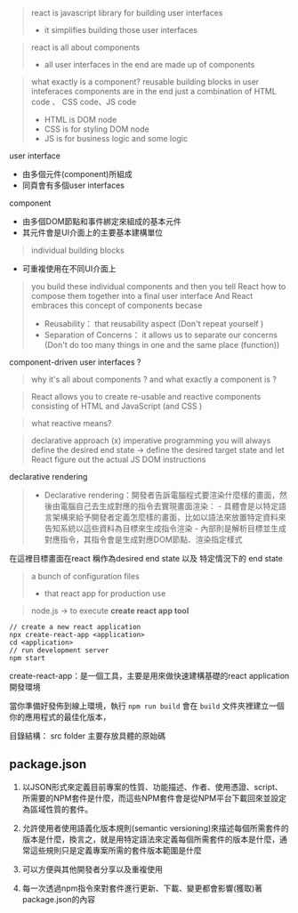 
> react is javascript library for building user interfaces
>  - it simplifies building those user interfaces
>

> react is all about components
> - all user interfaces in the end are made up of components



> what exactly is a component?
> reusable building blocks in user inteferaces
> components are in the end just a combination of HTML code 、 CSS code、JS code
> 	- HTML is DOM node
> 	- CSS is for styling DOM node
> 	- JS is for business logic and some logic


user interface
- 由多個元件(component)所組成
- 同頁會有多個user interfaces 


component 
- 由多個DOM節點和事件綁定來組成的基本元件
- 其元件會是UI介面上的主要基本建構單位
> individual building blocks
- 可重複使用在不同UI介面上

> you build these individual components and then you tell React how to compose them together into a final user interface
> And React embraces this concept of components becase
>   - Reusability： that reusability aspect (Don't repeat yourself )
>   - Separation of  Concerns： it allows us to separate our concerns (Don't do too many things in one and the same place (function))



component-driven user interfaces ?


> why it's all about components ? and what exactly a component is ? 


> React allows you to create re-usable and reactive components consisting of HTML and JavaScript (and CSS )

> what reactive means? 


> declarative approach 
> (x) imperative programming 
> you will always define the desired end state -> define the desired target state and let React figure out the actual JS DOM instructions


declarative rendering

> - Declarative rendering：開發者告訴電腦程式要渲染什麼樣的畫面，然後由電腦自己去生成對應的指令去實現畫面渲染：
	- 具體會是以特定語言架構來給予開發者定義怎麼樣的畫面，比如以語法來放置特定資料來告知系統以這些資料為目標來生成指令渲染
	- 內部則是解析目標並生成對應指令，其指令會是生成對應DOM節點、渲染指定樣式

在這裡目標畫面在react 稱作為desired end state 以及 特定情況下的 end state


> a bunch of configuration files 
> - that react app for production use

  

> node.js -> to execute **create react app tool**

 
```
// create a new react application
npx create-react-app <application>
cd <application>
// run development server
npm start
```

create-react-app：是一個工具，主要是用來做快速建構基礎的react application開發環境

當你準備好發佈到線上環境，執行 `npm run build` 會在 `build` 文件夾裡建立一個你的應用程式的最佳化版本，

目錄結構：
src folder 主要存放具體的原始碼

## package.json

1. 以JSON形式來定義目前專案的性質、功能描述、作者、使用憑證、script、所需要的NPM套件是什麼，而這些NPM套件會是從NPM平台下載回來並設定為區域性質的套件。

2. 允許使用者使用語義化版本規則(semantic versioning)來描述每個所需套件的版本是什麼，換言之，就是用特定語法來定義每個所需套件的版本是什麼，通常這些規則只是定義專案所需的套件版本範圍是什麼

3. 可以方便與其他開發者分享以及重複使用

4. 每一次透過npm指令來對套件進行更新、下載、變更都會影響(獲取)著package.json的內容